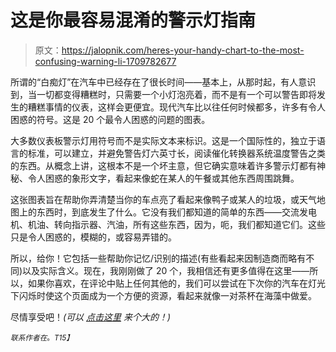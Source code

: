 # 这是你最容易混淆的警示灯指南

> 原文：<https://jalopnik.com/heres-your-handy-chart-to-the-most-confusing-warning-li-1709782677>

所谓的“白痴灯”在汽车中已经存在了很长时间——基本上，从那时起，有人意识到，当一切都变得糟糕时，只需要一个小灯泡亮着，而不是有一个可以警告即将发生的糟糕事情的仪表，这样会更便宜。现代汽车比以往任何时候都多，许多有令人困惑的符号。这是 20 个最令人困惑的问题的图表。



大多数仪表板警示灯用符号而不是实际文本来标识。这是一个国际性的，独立于语言的标准，可以建立，并避免警告灯六英寸长，阅读催化转换器系统温度警告之类的东西。从概念上讲，这根本不是一个坏主意，但它确实意味着许多警示灯都有神秘、令人困惑的象形文字，看起来像蛇在某人的午餐或其他东西周围跳舞。

这张图表旨在帮助你弄清楚当你的车点亮了看起来像鸭子或某人的垃圾，或天气地图上的东西时，到底发生了什么。它没有我们都知道的简单的东西——交流发电机、机油、转向指示器、汽油，所有这些东西，因为，呃，我们都知道它们。这些只是令人困惑的，模糊的，或容易弄错的。

所以，给你！它包括一些帮助你记忆/识别的描述(有些看起来因制造商而略有不同)以及实际含义。现在，我刚刚做了 20 个，我相信还有更多值得在这里——所以，如果你喜欢，在评论中贴上任何其他的，我们可以尝试在下次你的汽车在灯光下闪烁时使这个页面成为一个方便的资源，看起来就像一对茶杯在海藻中做爱。

尽情享受吧！*(可以* [*点击这里*](http://i.kinja-img.com/gawker-media/image/upload/zuemz0x1p9arzjp4fq2j.jpg) *来个大的！)*

<small>*联系作者在*</small>[<small></small>](mailto:jason@jalopnik.com)*<small>*。*T15】</small>*